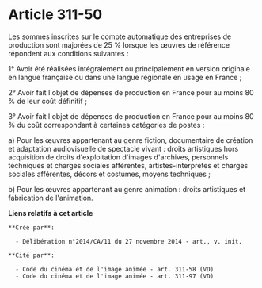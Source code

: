 # Article 311-50

Les sommes inscrites sur le compte automatique des entreprises de production sont majorées de 25 % lorsque les œuvres de
référence répondent aux conditions suivantes : 

1° Avoir été réalisées intégralement ou principalement en version originale en langue française ou dans une langue régionale
en usage en France ; 

2° Avoir fait l'objet de dépenses de production en France pour au moins 80 % de leur coût définitif ; 

3° Avoir fait l'objet de dépenses de production en France pour au moins 80 % du coût correspondant à certaines catégories de
postes : 

a) Pour les œuvres appartenant au genre fiction, documentaire de création et adaptation audiovisuelle de spectacle vivant :
droits artistiques hors acquisition de droits d'exploitation d'images d'archives, personnels techniques et charges sociales
afférentes, artistes-interprètes et charges sociales afférentes, décors et costumes, moyens techniques ; 

b) Pour les œuvres appartenant au genre animation : droits artistiques et fabrication de l'animation.

**Liens relatifs à cet article**

	**Créé par**:

	  - Délibération n°2014/CA/11 du 27 novembre 2014 - art., v. init.

	**Cité par**:

	  - Code du cinéma et de l'image animée - art. 311-58 (VD)
	  - Code du cinéma et de l'image animée - art. 311-97 (VD)
